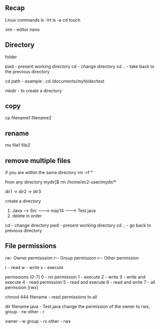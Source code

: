 ## Recap 

Linux 
commands 
ls -lrt 
ls -a 
cd 
touch 


vim - editor 
nano 



## Directory 

folder 

pwd - present working directory 
cd - change directory 
cd .. - take back to the previous directory 

cd path - example : cd /documents/myfolder/test

mkdir - to create a directory 

## copy 
cp filename1 filename2

## rename 
mv file1 file2

## remove multiple files 
if you are within the same directory 
rm -rf *

from any directory
mydir]$ rm /home/ec2-user/mydir/*


dir1 -> dir2 -> dir3

create a directory 
1. Java --> Src   ---> may14 ---> Test.java
2. delete in order 


cd - change directory 
pwd - present working directory 
cd .. - go back to previous directory 


## File permissions
rw-  Owner permisssion
r-- Group permission 
r-- Other permission

r - read 
w - write 
x - execute 

permssions [0-7]
0 - no permission 
1 - execute 
2 - write
3 - write and execute 
4 - read permission 
5 - read and execute 
6 - read and write 
7 - all permssion [rwx]

chmod 444 filename - read permissions to all 


dir     filename
java - Test.java 
change the permission of the owner to rwx, 
group - rw
other - r 

owner   - w
group   - rx
other   - rwx








